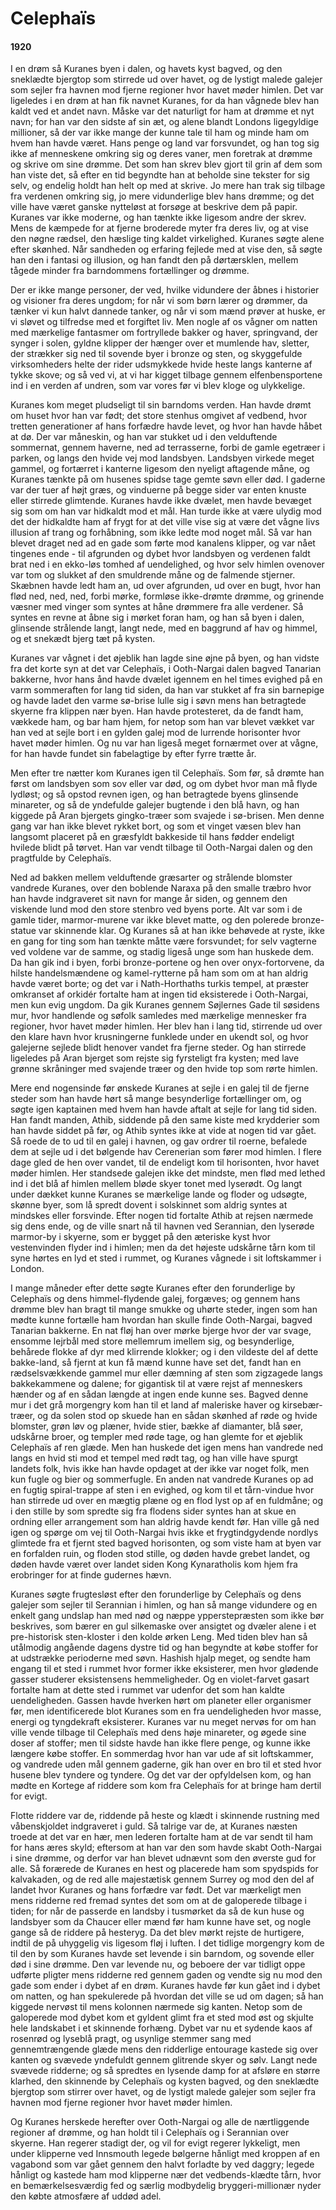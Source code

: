 # Celephaïs

#### 1920

I en drøm så Kuranes byen i dalen, og havets kyst bagved, og den sneklædte bjergtop som stirrede ud over havet, og de lystigt malede galejer som sejler fra havnen mod fjerne regioner hvor havet møder himlen. Det var ligeledes i en drøm at han fik navnet Kuranes, for da han vågnede blev han kaldt ved et andet navn. Måske var det naturligt for ham at drømme et nyt navn; for han var den sidste af sin æt, og alene blandt Londons ligegyldige millioner, så der var ikke mange der kunne tale til ham og minde ham om hvem han havde været. Hans penge og land var forsvundet, og han tog sig ikke af menneskene omkring sig og deres vaner, men foretrak at drømme og skrive om sine drømme. Det som han skrev blev gjort til grin af dem som han viste det, så efter en tid begyndte han at beholde sine tekster for sig selv, og endelig holdt han helt op med at skrive. Jo mere han trak sig tilbage fra verdenen omkring sig, jo mere vidunderlige blev hans drømme; og det ville have været ganske nytteløst at forsøge at beskrive dem på papir. Kuranes var ikke moderne, og han tænkte ikke ligesom andre der skrev. Mens de kæmpede for at fjerne broderede myter fra deres liv, og at vise den nøgne rædsel, den hæslige ting kaldet virkelighed. Kuranes søgte alene efter skønhed. Når sandheden og erfaring fejlede med at vise den, så søgte han den i fantasi og illusion, og han fandt den på dørtærsklen, mellem tågede minder fra barndommens fortællinger og drømme. 

Der er ikke mange personer, der ved, hvilke vidundere der åbnes i historier og visioner fra deres ungdom; for når vi som børn lærer og drømmer, da tænker vi kun halvt dannede tanker, og når vi som mænd prøver at huske, er vi sløvet og tilfredse med et forgiftet liv. Men nogle af os vågner om natten med mærkelige fantasmer om fortryllede bakker og haver, springvand, der synger i solen, gyldne klipper der hænger over et mumlende hav, sletter, der strækker sig ned til sovende byer i bronze og sten, og skyggefulde virksomheders helte der rider udsmykkede hvide heste langs kanterne af tykke skove; og så ved vi, at vi har kigget tilbage gennem elfenbensportene ind i en verden af undren, som var vores før vi blev kloge og ulykkelige.

Kuranes kom meget pludseligt til sin barndoms verden. Han havde drømt om huset hvor han var født; det store stenhus omgivet af vedbend, hvor tretten generationer af hans forfædre havde levet, og hvor han havde håbet at dø. Der var måneskin, og han var stukket ud i den velduftende sommernat, gennem haverne, ned ad terrasserne, forbi de gamle egetræer i parken, og langs den hvide vej mod landsbyen. Landsbyen virkede meget gammel, og fortærret i kanterne ligesom den nyeligt aftagende måne, og Kuranes tænkte på om husenes spidse tage gemte søvn eller død. I gaderne var der tuer af højt græs, og vinduerne på begge sider var enten knuste eller stirrede glimtende. Kuranes havde ikke dvælet, men havde bevæget sig som om han var hidkaldt mod et mål. Han turde ikke at være ulydig mod det der hidkaldte ham af frygt for at det ville vise sig at være det vågne livs illusion af trang og forhåbning, som ikke ledte mod noget mål. Så var han blevet draget ned ad en gade som førte mod kanalens klipper, og var nået tingenes ende - til afgrunden og dybet hvor landsbyen og verdenen faldt brat ned i en ekko-løs tomhed af uendelighed, og hvor selv himlen ovenover var tom og slukket af den smuldrende måne og de falmende stjerner. Skæbnen havde ledt ham an, ud over afgrunden, ud over en bugt, hvor han flød ned, ned, ned, forbi mørke, formløse ikke-drømte drømme, og grinende væsner med vinger som syntes at håne drømmere fra alle verdener. Så syntes en revne at åbne sig i mørket foran ham, og han så byen i dalen, glinsende strålende langt, langt nede, med en baggrund af hav og himmel, og et snekædt bjerg tæt på kysten. 

Kuranes var vågnet i det øjeblik han lagde sine øjne på byen, og han vidste fra det korte syn at det var Celephaïs, i Ooth-Nargai dalen bagved Tanarian bakkerne, hvor hans ånd havde dvælet igennem en hel times evighed på en varm sommeraften for lang tid siden, da han var stukket af fra sin barnepige og havde ladet den varme sø-brise lulle sig i søvn mens han betragtede skyerne fra klippen nær byen. Han havde protesteret, da de fandt ham, vækkede ham, og bar ham hjem, for netop som han var blevet vækket var han ved at sejle bort i en gylden galej mod de lurrende horisonter hvor havet møder himlen. Og nu var han ligeså meget fornærmet over at vågne, for han havde fundet sin fabelagtige by efter fyrre trætte år.

Men efter tre nætter kom Kuranes igen til Celephaïs. Som før, så drømte han først om landsbyen som sov eller var død, og om dybet hvor man må flyde lydløst; og så opstod revnen igen, og han betragtede byens glinsende minareter, og så de yndefulde galejer bugtende i den blå havn, og han kiggede på Aran bjergets gingko-træer som svajede i sø-brisen. Men denne gang var han ikke blevet rykket bort, og som et vinget væsen blev han langsomt placeret på en græsfyldt bakkeside til hans fødder endeligt hvilede blidt på tørvet. Han var vendt tilbage til Ooth-Nargai dalen og den pragtfulde by Celephaïs.

Ned ad bakken mellem velduftende græsarter og strålende blomster vandrede Kuranes, over den boblende Naraxa på den smalle træbro hvor han havde indgraveret sit navn for mange år siden, og gennem den viskende lund mod den store stenbro ved byens porte. Alt var som i de gamle tider, marmor-murene var ikke blevet matte, og den polerede bronze-statue var skinnende klar. Og Kuranes så at han ikke behøvede at ryste, ikke en gang for ting som han tænkte måtte være forsvundet; for selv vagterne ved voldene var de samme, og stadig ligeså unge som han huskede dem. Da han gik ind i byen, forbi bronze-portene og hen over onyx-fortorvene, da hilste handelsmændene og kamel-rytterne på ham som om at han aldrig havde været borte; og det var i Nath-Horthaths turkis tempel, at præster omkranset af orkidér fortalte ham at ingen tid eksisterede i Ooth-Nargai, men kun evig ungdom. Da gik Kuranes gennem Søjlernes Gade til søsidens mur, hvor handlende og søfolk samledes med mærkelige mennesker fra regioner, hvor havet møder himlen. Her blev han i lang tid, stirrende ud over den klare havn hvor krusningerne funklede under en ukendt sol, og hvor galejerne sejlede blidt henover vandet fra fjerne steder. Og han stirrede ligeledes på Aran bjerget som rejste sig fyrsteligt fra kysten; med lave grønne skråninger med svajende træer og den hvide top som rørte himlen. 

Mere end nogensinde før ønskede Kuranes at sejle i en galej til de fjerne steder som han havde hørt så mange besynderlige fortællinger om, og søgte igen kaptainen med hvem han havde aftalt at sejle for lang tid siden. Han fandt manden, Athib, siddende på den same kiste med krydderier som han havde siddet på før, og Athib syntes ikke at vide at nogen tid var gået. Så roede de to ud til en galej i havnen, og gav ordrer til roerne, befalede dem at sejle ud i det bølgende hav Cerenerian som fører mod himlen. I flere dage gled de hen over vandet, til de endeligt kom til horisonten, hvor havet møder himlen. Her standsede galejen ikke det mindste, men flød med lethed ind i det blå af himlen mellem bløde skyer tonet med lyserødt. Og langt under dækket kunne Kuranes se mærkelige lande og floder og udsøgte, skønne byer, som lå spredt dovent i solskinnet som aldrig syntes at mindskes eller forsvinde. Efter nogen tid fortalte Athib at rejsen nærmede sig dens ende, og de ville snart nå til havnen ved Serannian, den lyserøde marmor-by i skyerne, som er bygget på den æteriske kyst hvor vestenvinden flyder ind i himlen; men da det højeste udskårne tårn kom til syne hørtes en lyd et sted i rummet, og Kuranes vågnede i sit loftskammer i London. 

I mange måneder efter dette søgte Kuranes efter den forunderlige by Celephaïs og dens himmel-flydende galej, forgæves; og gennem hans drømme blev han bragt til mange smukke og uhørte steder, ingen som han mødte kunne fortælle ham hvordan han skulle finde Ooth-Nargai, bagved Tanarian bakkerne. En nat fløj han over mørke bjerge hvor der var svage, ensomme lejrbål med store mellemrum imellem sig, og besynderlige, behårede flokke af dyr med klirrende klokker; og i den vildeste del af dette bakke-land, så fjernt at kun få mænd kunne have set det, fandt han en rædselsvækkende gammel mur eller dæmning af sten som zigzagede langs bakkekammene og dalene; for gigantisk til at være rejst af menneskers hænder og af en sådan længde at ingen ende kunne ses. Bagved denne mur i det grå morgengry kom han til et land af maleriske haver og kirsebær-træer, og da solen stod op skuede han en sådan skønhed af røde og hvide blomster, grøn løv og plæner, hvide stier, bække af diamanter, blå søer, udskårne broer, og templer med røde tage, og han glemte for et øjeblik Celephaïs af ren glæde. Men han huskede det igen mens han vandrede ned langs en hvid sti mod et tempel med rødt tag, og han ville have spurgt landets folk, hvis ikke han havde opdaget at der ikke var noget folk, men kun fugle og bier og sommerfugle. En anden nat vandrede Kuranes op ad en fugtig spiral-trappe af sten i en evighed, og kom til et tårn-vindue hvor han stirrede ud over en mægtig plæne og en flod lyst op af en fuldmåne; og i den stille by som spredte sig fra flodens sider syntes han at skue en ordning eller arrangement som han aldrig havde kendt før. Han ville gå ned igen og spørge om vej til Ooth-Nargai hvis ikke et frygtindgydende nordlys glimtede fra et fjernt sted bagved horisonten, og som viste ham at byen var en forfalden ruin, og floden stod stille, og døden havde grebet landet, og døden havde været over landet siden Kong Kynaratholis kom hjem fra erobringer for at finde gudernes hævn.

Kuranes søgte frugtesløst efter den forunderlige by Celephaïs og dens galejer som sejler til Serannian i himlen, og han så mange vidundere og en enkelt gang undslap han med nød og næppe ypperstepræsten som ikke bør beskrives, som bærer en gul silkemaske over ansigtet og dvæler alene i et pre-historisk sten-kloster i den kolde ørken Leng. Med tiden blev han så utålmodig angående dagens dystre tid og han begyndte at købe stoffer for at udstrække perioderne med søvn. Hashish hjalp meget, og sendte ham engang til et sted i rummet hvor former ikke eksisterer, men hvor glødende gasser studerer eksistensens hemmeligheder. Og en violet-farvet gasart fortalte ham at dette sted i rummet var udenfor det som han kaldte uendeligheden. Gassen havde hverken hørt om planeter eller organismer før, men identificerede blot Kuranes som en fra uendeligheden hvor masse, energi og tyngdekraft eksisterer. Kuranes var nu meget nervøs for om han ville vende tilbage til Celephaïs med dens høje minareter, og øgede sine doser af stoffer; men til sidste havde han ikke flere penge, og kunne ikke længere købe stoffer. En sommerdag hvor han var ude af sit loftskammer, og vandrede uden mål gennem gaderne, gik han over en bro til et sted hvor husene blev tyndere og tyndere. Og det var der opfyldelsen kom, og han mødte en Kortege af riddere som kom fra Celephaïs for at bringe ham dertil for evigt. 

Flotte riddere var de, riddende på heste og klædt i skinnende rustning med våbenskjoldet indgraveret i guld. Så talrige var de, at Kuranes næsten troede at det var en hær, men lederen fortalte ham at de var sendt til ham for hans æres skyld; eftersom at han var den som havde skabt Ooth-Nargai i sine drømme, og derfor var han blevet udnævnt som den øverste gud for alle. Så forærede de Kuranes en hest og placerede ham som spydspids for kalvakaden, og de red alle majestætisk gennem Surrey og mod den del af landet hvor Kuranes og hans forfædre var født. Det var mærkeligt men mens ridderne red fremad syntes det som om at de galoperede tilbage i tiden; for når de passerde en landsby i tusmørket da så de kun huse og landsbyer som da Chaucer eller mænd før ham kunne have set, og nogle gange så de riddere på hesteryg. Da det blev mørkt rejste de hurtigere, indtil de på uhyggelig vis ligesom fløj i luften. I det tidlige morgengry kom de til den by som Kuranes havde set levende i sin barndom, og sovende eller død i sine drømme. Den var levende nu, og beboere der var tidligt oppe udførte pligter mens ridderne red gennem gaden og vendte sig nu mod den gade som ender i dybet af en drøm. Kuranes havde før kun gået ind i dybet om natten, og han spekulerede på hvordan det ville se ud om dagen; så han kiggede nervøst til mens kolonnen nærmede sig kanten. Netop som de galoperede mod dybet kom et gyldent glimt fra et sted mod øst og skjulte hele landskabet i et skinnende forhæng. Dybet var nu et sydende kaos af rosenrød og lyseblå pragt, og usynlige stemmer sang med gennemtrængende glæde mens den ridderlige entourage kastede sig over kanten og svævede yndefuldt gennem glitrende skyer og sølv. Langt nede svævede ridderne; og så spredtes en lysende damp for at afsløre en større klarhed, den skinnende by Celephaïs og kysten bagved, og den sneklædte bjergtop som stirrer over havet, og de lystigt malede galejer som sejler fra havnen mod fjerne regioner hvor havet møder himlen. 

Og Kuranes herskede herefter over Ooth-Nargai og alle de nærtliggende regioner af drømme, og han holdt til i Celephaïs og i Serannian over skyerne. Han regerer stadigt der, og vil for evigt regerer lykkeligt, men under klipperne ved Innsmouth legede bølgerne hånligt med kroppen af en vagabond som var gået gennem den halvt forladte by ved daggry; legede hånligt og kastede ham mod klipperne nær det vedbends-klædte tårn, hvor en bemærkelsesværdig fed og særlig modbydelig bryggeri-millionær nyder den købte atmosfære af uddød adel. 
